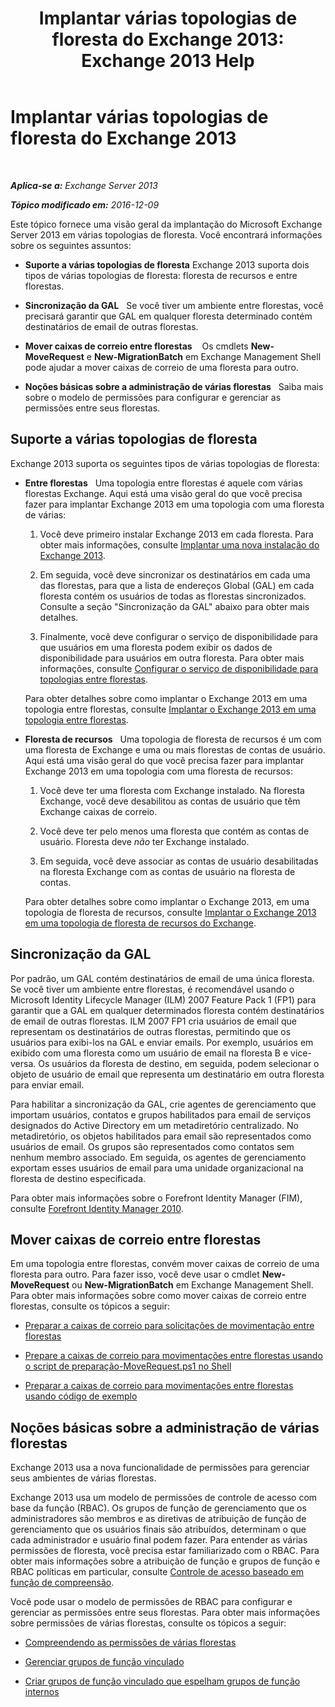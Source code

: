 ﻿---
title: 'Implantar várias topologias de floresta do Exchange 2013: Exchange 2013 Help'
TOCTitle: Implantar várias topologias de floresta do Exchange 2013
ms:assetid: d51f2b7d-9045-40cf-8b9f-43787a6fff6d
ms:mtpsurl: https://technet.microsoft.com/pt-br/library/Bb124734(v=EXCHG.150)
ms:contentKeyID: 51407922
ms.date: 05/22/2018
mtps_version: v=EXCHG.150
ms.translationtype: MT
---

# Implantar várias topologias de floresta do Exchange 2013

 

_**Aplica-se a:** Exchange Server 2013_

_**Tópico modificado em:** 2016-12-09_

Este tópico fornece uma visão geral da implantação do Microsoft Exchange Server 2013 em várias topologias de floresta. Você encontrará informações sobre os seguintes assuntos:

  - **Suporte a várias topologias de floresta** Exchange 2013 suporta dois tipos de várias topologias de floresta: floresta de recursos e entre florestas.   

  - **Sincronização da GAL**   Se você tiver um ambiente entre florestas, você precisará garantir que GAL em qualquer floresta determinado contém destinatários de email de outras florestas.

  - **Mover caixas de correio entre florestas**    Os cmdlets **New-MoveRequest** e **New-MigrationBatch** em Exchange Management Shell pode ajudar a mover caixas de correio de uma floresta para outro.

  - **Noções básicas sobre a administração de várias florestas**   Saiba mais sobre o modelo de permissões para configurar e gerenciar as permissões entre seus florestas.

## Suporte a várias topologias de floresta

Exchange 2013 suporta os seguintes tipos de várias topologias de floresta:

  - **Entre florestas**   Uma topologia entre florestas é aquele com várias florestas Exchange. Aqui está uma visão geral do que você precisa fazer para implantar Exchange 2013 em uma topologia com uma floresta de várias:
    
    1.  Você deve primeiro instalar Exchange 2013 em cada floresta. Para obter mais informações, consulte [Implantar uma nova instalação do Exchange 2013](deploy-a-new-installation-of-exchange-2013-exchange-2013-help.md).
    
    2.  Em seguida, você deve sincronizar os destinatários em cada uma das florestas, para que a lista de endereços Global (GAL) em cada floresta contém os usuários de todas as florestas sincronizados. Consulte a seção "Sincronização da GAL" abaixo para obter mais detalhes.
    
    3.  Finalmente, você deve configurar o serviço de disponibilidade para que usuários em uma floresta podem exibir os dados de disponibilidade para usuários em outra floresta. Para obter mais informações, consulte [Configurar o serviço de disponibilidade para topologias entre florestas](configure-the-availability-service-for-cross-forest-topologies-exchange-2013-help.md).
    
    Para obter detalhes sobre como implantar o Exchange 2013 em uma topologia entre florestas, consulte [Implantar o Exchange 2013 em uma topologia entre florestas](deploy-exchange-2013-in-a-cross-forest-topology-exchange-2013-help.md).

  - **Floresta de recursos**   Uma topologia de floresta de recursos é um com uma floresta de Exchange e uma ou mais florestas de contas de usuário. Aqui está uma visão geral do que você precisa fazer para implantar Exchange 2013 em uma topologia com uma floresta de recursos:
    
    1.  Você deve ter uma floresta com Exchange instalado. Na floresta Exchange, você deve desabilitou as contas de usuário que têm Exchange caixas de correio.
    
    2.  Você deve ter pelo menos uma floresta que contém as contas de usuário. Floresta deve *não* ter Exchange instalado.
    
    3.  Em seguida, você deve associar as contas de usuário desabilitadas na floresta Exchange com as contas de usuário na floresta de contas.
    
    Para obter detalhes sobre como implantar o Exchange 2013, em uma topologia de floresta de recursos, consulte [Implantar o Exchange 2013 em uma topologia de floresta de recursos do Exchange](deploy-exchange-2013-in-an-exchange-resource-forest-topology-exchange-2013-help.md).

## Sincronização da GAL

Por padrão, um GAL contém destinatários de email de uma única floresta. Se você tiver um ambiente entre florestas, é recomendável usando o Microsoft Identity Lifecycle Manager (ILM) 2007 Feature Pack 1 (FP1) para garantir que a GAL em qualquer determinados floresta contém destinatários de email de outras florestas. ILM 2007 FP1 cria usuários de email que representam os destinatários de outras florestas, permitindo que os usuários para exibi-los na GAL e enviar emails. Por exemplo, usuários em exibido com uma floresta como um usuário de email na floresta B e vice-versa. Os usuários da floresta de destino, em seguida, podem selecionar o objeto de usuário de email que representa um destinatário em outra floresta para enviar email.

Para habilitar a sincronização da GAL, crie agentes de gerenciamento que importam usuários, contatos e grupos habilitados para email de serviços designados do Active Directory em um metadiretório centralizado. No metadiretório, os objetos habilitados para email são representados como usuários de email. Os grupos são representados como contatos sem nenhum membro associado. Em seguida, os agentes de gerenciamento exportam esses usuários de email para uma unidade organizacional na floresta de destino especificada.

Para obter mais informações sobre o Forefront Identity Manager (FIM), consulte [Forefront Identity Manager 2010](https://go.microsoft.com/fwlink/p/?linkid=279864).

## Mover caixas de correio entre florestas

Em uma topologia entre florestas, convém mover caixas de correio de uma floresta para outro. Para fazer isso, você deve usar o cmdlet **New-MoveRequest** ou **New-MigrationBatch** em Exchange Management Shell. Para obter mais informações sobre como mover caixas de correio entre florestas, consulte os tópicos a seguir:

  - [Preparar a caixas de correio para solicitações de movimentação entre florestas](prepare-mailboxes-for-cross-forest-move-requests-exchange-2013-help.md)

  - [Prepare a caixas de correio para movimentações entre florestas usando o script de preparação-MoveRequest.ps1 no Shell](prepare-mailboxes-for-cross-forest-moves-using-the-prepare-moverequest-ps1-script-in-the-shell-exchange-2013-help.md)

  - [Preparar a caixas de correio para movimentações entre florestas usando código de exemplo](prepare-mailboxes-for-cross-forest-moves-using-sample-code-exchange-2013-help.md)

## Noções básicas sobre a administração de várias florestas

Exchange 2013 usa a nova funcionalidade de permissões para gerenciar seus ambientes de várias florestas.

Exchange 2013 usa um modelo de permissões de controle de acesso com base da função (RBAC). Os grupos de função de gerenciamento que os administradores são membros e as diretivas de atribuição de função de gerenciamento que os usuários finais são atribuídos, determinam o que cada administrador e usuário final podem fazer. Para entender as várias permissões de floresta, você precisa estar familiarizado com o RBAC. Para obter mais informações sobre a atribuição de função e grupos de função e RBAC políticas em particular, consulte [Controle de acesso baseado em função de compreensão](understanding-role-based-access-control-exchange-2013-help.md).

Você pode usar o modelo de permissões de RBAC para configurar e gerenciar as permissões entre seus florestas. Para obter mais informações sobre permissões de várias florestas, consulte os tópicos a seguir:

  - [Compreendendo as permissões de várias florestas](understanding-multiple-forest-permissions-exchange-2013-help.md)

  - [Gerenciar grupos de função vinculado](manage-linked-role-groups-exchange-2013-help.md)

  - [Criar grupos de função vinculado que espelham grupos de função internos](create-linked-role-groups-that-mirror-built-in-role-groups-exchange-2013-help.md)

